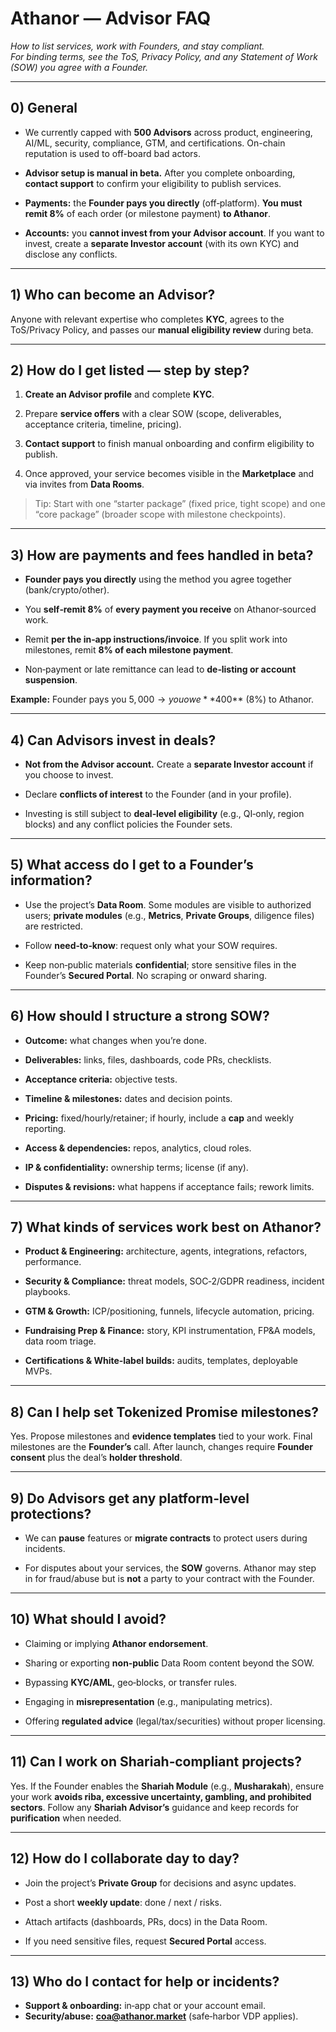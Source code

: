 [title: FAQ / Advisor]: #
[hidden: false]: #
# Athanor — Advisor FAQ

_How to list services, work with Founders, and stay compliant._  
_For binding terms, see the ToS, Privacy Policy, and any Statement of Work (SOW) you agree with a Founder._

---

## 0) General

- We currently capped with **500 Advisors** across product, engineering, AI/ML, security, compliance, GTM, and certifications. On-chain reputation is used to off-board bad actors.
    
- **Advisor setup is manual in beta.** After you complete onboarding, **contact support** to confirm your eligibility to publish services.
    
- **Payments:** the **Founder pays you directly** (off‑platform). **You must remit 8%** of each order (or milestone payment) **to Athanor**.
    
- **Accounts:** you **cannot invest from your Advisor account**. If you want to invest, create a **separate Investor account** (with its own KYC) and disclose any conflicts.

---

## 1) Who can become an Advisor?

Anyone with relevant expertise who completes **KYC**, agrees to the ToS/Privacy Policy, and passes our **manual eligibility review** during beta.

---

## 2) How do I get listed — step by step?

1. **Create an Advisor profile** and complete **KYC**.
    
2. Prepare **service offers** with a clear SOW (scope, deliverables, acceptance criteria, timeline, pricing).
    
3. **Contact support** to finish manual onboarding and confirm eligibility to publish.
    
4. Once approved, your service becomes visible in the **Marketplace** and via invites from **Data Rooms**.

> Tip: Start with one “starter package” (fixed price, tight scope) and one “core package” (broader scope with milestone checkpoints).

---

## 3) How are payments and fees handled in beta?

- **Founder pays you directly** using the method you agree together (bank/crypto/other).
    
- You **self‑remit 8%** of **every payment you receive** on Athanor‑sourced work.
    
- Remit **per the in‑app instructions/invoice**. If you split work into milestones, remit **8% of each milestone payment**.
    
- Non‑payment or late remittance can lead to **de‑listing or account suspension**.

**Example:** Founder pays you $5,000 → you owe **$400** (8%) to Athanor.

---

## 4) Can Advisors invest in deals?

- **Not from the Advisor account.** Create a **separate Investor account** if you choose to invest.
    
- Declare **conflicts of interest** to the Founder (and in your profile).
    
- Investing is still subject to **deal‑level eligibility** (e.g., QI‑only, region blocks) and any conflict policies the Founder sets.

---

## 5) What access do I get to a Founder’s information?

- Use the project’s **Data Room**. Some modules are visible to authorized users; **private modules** (e.g., **Metrics**, **Private Groups**, diligence files) are restricted.
    
- Follow **need‑to‑know**: request only what your SOW requires.
    
- Keep non‑public materials **confidential**; store sensitive files in the Founder’s **Secured Portal**. No scraping or onward sharing.

---

## 6) How should I structure a strong SOW?

- **Outcome:** what changes when you’re done.
    
- **Deliverables:** links, files, dashboards, code PRs, checklists.
    
- **Acceptance criteria:** objective tests.
    
- **Timeline & milestones:** dates and decision points.
    
- **Pricing:** fixed/hourly/retainer; if hourly, include a **cap** and weekly reporting.
    
- **Access & dependencies:** repos, analytics, cloud roles.
    
- **IP & confidentiality:** ownership terms; license (if any).
    
- **Disputes & revisions:** what happens if acceptance fails; rework limits.

---

## 7) What kinds of services work best on Athanor?

- **Product & Engineering:** architecture, agents, integrations, refactors, performance.
    
- **Security & Compliance:** threat models, SOC‑2/GDPR readiness, incident playbooks.
    
- **GTM & Growth:** ICP/positioning, funnels, lifecycle automation, pricing.
    
- **Fundraising Prep & Finance:** story, KPI instrumentation, FP&A models, data room triage.
    
- **Certifications & White‑label builds:** audits, templates, deployable MVPs.

---

## 8) Can I help set Tokenized Promise milestones?

Yes. Propose milestones and **evidence templates** tied to your work. Final milestones are the **Founder’s** call. After launch, changes require **Founder consent** plus the deal’s **holder threshold**.

---

## 9) Do Advisors get any platform‑level protections?

- We can **pause** features or **migrate contracts** to protect users during incidents.
    
- For disputes about your services, the **SOW** governs. Athanor may step in for fraud/abuse but is **not** a party to your contract with the Founder.

---

## 10) What should I avoid?

- Claiming or implying **Athanor endorsement**.
    
- Sharing or exporting **non‑public** Data Room content beyond the SOW.
    
- Bypassing **KYC/AML**, geo‑blocks, or transfer rules.
    
- Engaging in **misrepresentation** (e.g., manipulating metrics).
    
- Offering **regulated advice** (legal/tax/securities) without proper licensing.

---

## 11) Can I work on Shariah‑compliant projects?

Yes. If the Founder enables the **Shariah Module** (e.g., **Musharakah**), ensure your work **avoids riba, excessive uncertainty, gambling, and prohibited sectors**. Follow any **Shariah Advisor’s** guidance and keep records for **purification** when needed.

---

## 12) How do I collaborate day to day?

- Join the project’s **Private Group** for decisions and async updates.
    
- Post a short **weekly update**: done / next / risks.
    
- Attach artifacts (dashboards, PRs, docs) in the Data Room.
    
- If you need sensitive files, request **Secured Portal** access.
    

---

## 13) Who do I contact for help or incidents?

- **Support & onboarding:** in‑app chat or your account email.
- **Security/abuse:** **[coa@athanor.market](mailto:coa@athanor.market)** (safe‑harbor VDP applies).
